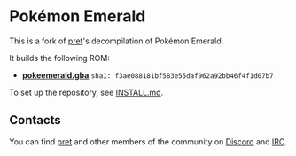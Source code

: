 # Pokémon Emerald

This is a fork of [pret](https://github.com/pret)'s decompilation of Pokémon Emerald.

It builds the following ROM:

* [**pokeemerald.gba**](https://datomatic.no-intro.org/index.php?page=show_record&s=23&n=1961) `sha1: f3ae088181bf583e55daf962a92bb46f4f1d07b7`

To set up the repository, see [INSTALL.md](INSTALL.md).


## Contacts

You can find [pret](https://github.com/pret) and other members of the community on [Discord](https://discord.gg/d5dubZ3) and [IRC](https://web.libera.chat/?#pret).
